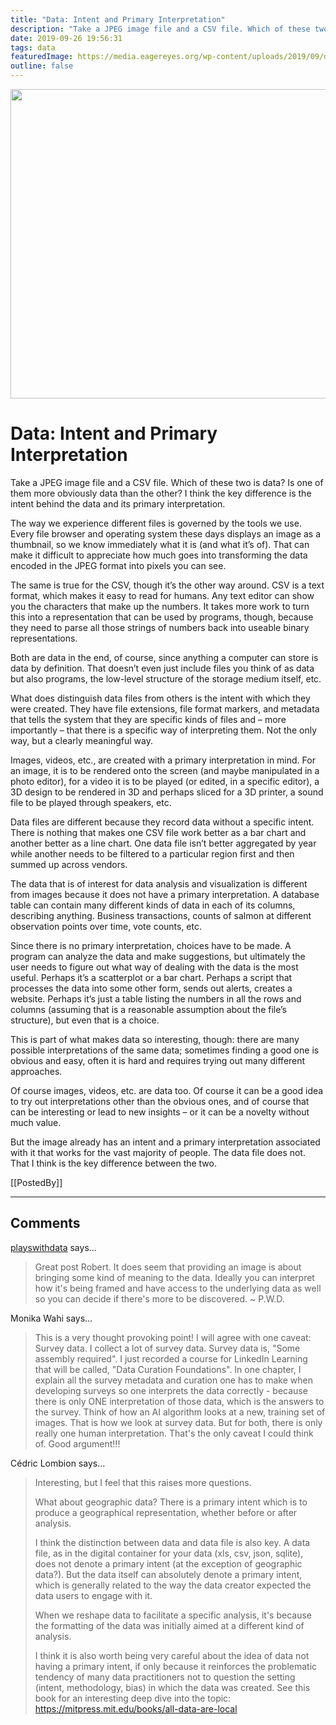 ```yaml
---
title: "Data: Intent and Primary Interpretation"
description: "Take a JPEG image file and a CSV file. Which of these two is data? Is one of them more obviously data than the other? I think the key difference is the intent behind the data and its primary interpretation."
date: 2019-09-26 19:56:31
tags: data
featuredImage: https://media.eagereyes.org/wp-content/uploads/2019/09/data-rows.jpg
outline: false
---
```


<p align="center"><img src="https://media.eagereyes.org/wp-content/uploads/2019/09/data-rows.jpg" width="660" height="495" /></p>

# Data: Intent and Primary Interpretation

Take a JPEG image file and a CSV file. Which of these two is data? Is one of them more obviously data than the other? I think the key difference is the intent behind the data and its primary interpretation.

The way we experience different files is governed by the tools we use. Every file browser and operating system these days displays an image as a thumbnail, so we know immediately what it is (and what it’s of). That can make it difficult to appreciate how much goes into transforming the data encoded in the JPEG format into pixels you can see.

The same is true for the CSV, though it’s the other way around. CSV is a text format, which makes it easy to read for humans. Any text editor can show you the characters that make up the numbers. It takes more work to turn this into a representation that can be used by programs, though, because they need to parse all those strings of numbers back into useable binary representations. 

Both are data in the end, of course, since anything a computer can store is data by definition. That doesn’t even just include files you think of as data but also programs, the low-level structure of the storage medium itself, etc.

What does distinguish data files from others is the intent with which they were created. They have file extensions, file format markers, and metadata that tells the system that they are specific kinds of files and – more importantly – that there is a specific way of interpreting them. Not the only way, but a clearly meaningful way.

Images, videos, etc., are created with a primary interpretation in mind. For an image, it is to be rendered onto the screen (and maybe manipulated in a photo editor), for a video it is to be played (or edited, in a specific editor), a 3D design to be rendered in 3D and perhaps sliced for a 3D printer, a sound file to be played through speakers, etc.

Data files are different because they record data without a specific intent. There is nothing that makes one CSV file work better as a bar chart and another better as a line chart. One data file isn’t better aggregated by year while another needs to be filtered to a particular region first and then summed up across vendors.

The data that is of interest for data analysis and visualization is different from images because it does not have a primary interpretation. A database table can contain many different kinds of data in each of its columns, describing anything. Business transactions, counts of salmon at different observation points over time, vote counts, etc.

Since there is no primary interpretation, choices have to be made. A program can analyze the data and make suggestions, but ultimately the user needs to figure out what way of dealing with the data is the most useful. Perhaps it’s a scatterplot or a bar chart. Perhaps a script that processes the data into some other form, sends out alerts, creates a website. Perhaps it’s just a table listing the numbers in all the rows and columns (assuming that is a reasonable assumption about the file’s structure), but even that is a choice.

This is part of what makes data so interesting, though: there are many possible interpretations of the same data; sometimes finding a good one is obvious and easy, often it is hard and requires trying out many different approaches.

Of course images, videos, etc. are data too. Of course it can be a good idea to try out interpretations other than the obvious ones, and of course that can be interesting or lead to new insights – or it can be a novelty without much value.

But the image already has an intent and a primary interpretation associated with it that works for the vast majority of people. The data file does not. That I think is the key difference between the two.

[[PostedBy]]

<aside class="comments">

---
## Comments

<a href="http://playswithdata.wordpress.com" rel="nofollow noopener" target="_blank">playswithdata</a> says…
>	Great post Robert.  It does seem that providing an image is about bringing some kind of meaning to the data.  Ideally you can interpret how it's being framed and have access to the underlying data as well so you can decide if there's more to be discovered. 
>	~ P.W.D.

Monika Wahi says…
>	This is a very thought provoking point! I will agree with one caveat: Survey data. I collect a lot of survey data. Survey data is, "Some assembly required". I just recorded a course for LinkedIn Learning that will be called, "Data Curation Foundations". In one chapter, I explain all the survey metadata and curation one has to make when developing surveys so one interprets the data correctly - because there is only ONE interpretation of those data, which is the answers to the survey. Think of how an AI algorithm looks at a new, training set of images. That is how we look at survey data. But for both, there is only really one human interpretation. That's the only caveat I could think of. Good argument!!!

Cédric Lombion says…
>	Interesting, but I feel that this raises more questions.
>	
>	What about geographic data? There is a primary intent which is to produce a geographical representation, whether before or after analysis.
>	
>	I think the distinction between data and data file is also key. A data file, as in the digital container for your data (xls, csv, json, sqlite), does not denote a primary intent (at the exception of geographic data?). But the data itself can absolutely denote a primary intent, which is generally related to the way the data creator expected the data users to engage with it. 
>	
>	When we reshape data to facilitate a specific analysis, it's because the formatting of the data was initially aimed at a different kind of analysis.
>	
>	I think it is also worth being very careful about the idea of data not having a primary intent, if only because it reinforces the problematic tendency of many data practitioners not to question the setting (intent, methodology, bias) in which the data was created. See this book for an interesting deep dive into the topic: https://mitpress.mit.edu/books/all-data-are-local

</aside>

